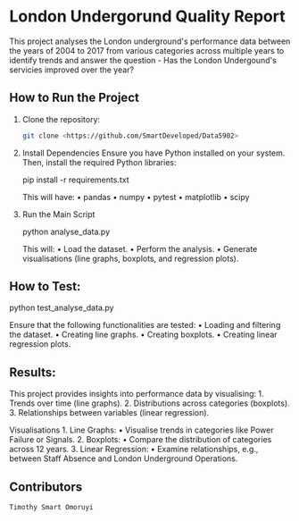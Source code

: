 # London Undergorund Quality Report

This project analyses the London underground's performance data between the years of 2004 to 2017
from various categories across multiple years to identify trends and answer the question - 
Has the London Undergound's servicies improved over the year? 

## How to Run the Project

1. Clone the repository:
   ```bash
   git clone <https://github.com/SmartDeveloped/Data5902>
   
2. Install Dependencies
   Ensure you have Python installed on your system. Then, install the required Python libraries:

   pip install -r requirements.txt

   This will have:
   •   pandas
   •   numpy
   •   pytest
   •   matplotlib
   •   scipy
   

4. Run the Main Script

   python analyse_data.py

   This will:
	•	Load the dataset.
	•	Perform the analysis.
	•	Generate visualisations (line graphs, boxplots, and regression plots).

## How to Test:

   python test_analyse_data.py

   Ensure that the following functionalities are tested:
	•	Loading and filtering the dataset.
	•	Creating line graphs.
	•	Creating boxplots.
	•	Creating linear regression plots.

## Results: 

   This project provides insights into performance data by visualising:
	1.	Trends over time (line graphs).
	2.	Distributions across categories (boxplots).
	3.	Relationships between variables (linear regression).

Visualisations
	1.	Line Graphs:
	•	Visualise trends in categories like Power Failure or Signals.
	2.	Boxplots:
	•	Compare the distribution of categories across 12 years.
	3.	Linear Regression:
	•	Examine relationships, e.g., between Staff Absence and London Underground Operations.

 ## Contributors
    Timothy Smart Omoruyi
